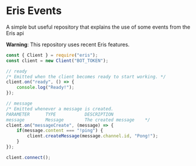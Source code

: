 # Eris Events

A simple but useful repository that explains the use of some events from the Eris api

**Warning**: This repository uses recent Eris features.

```js
const { Client } = require("eris");
const client = new Client("BOT_TOKEN");

// ready
/* Emitted when the client becomes ready to start working. */
client.on("ready", () => {
    console.log("Ready!");
});

// message
/* Emitted whenever a message is created.
PARAMETER      TYPE           DESCRIPTION
message        Message        The created message    */
client.on("messageCreate", (message) => {
    if(message.content === "!ping") {
        client.createMessage(message.channel.id, "Pong!");
    }
});

client.connect();
````
